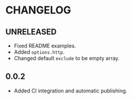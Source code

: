 # CHANGELOG

## UNRELEASED

* Fixed README examples.
* Added `options.http`.
* Changed default `exclude` to be empty array.

## 0.0.2

* Added CI integration and automatic publishing.